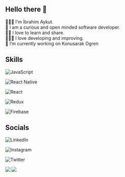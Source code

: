 ## Hello there 👋

👨🏼‍💻 I'm İbrahim Aykut. <br>
🧐 I am a curious and open minded software developer. <br>
🤳🏻 I love to learn and share. <br>
👨🏼‍🔧 I love developing and improving. <br>
🔭 I’m currently working on Konusarak Ogren 

## Skills
![JavaScript](https://img.shields.io/badge/javascript-%23323330.svg?style=for-the-badge&logo=javascript&logoColor=%23F7DF1E)

![React Native](https://img.shields.io/badge/react_native-%2320232a.svg?style=for-the-badge&logo=react&logoColor=%2361DAFB)

![React](https://img.shields.io/badge/react-%2320232a.svg?style=for-the-badge&logo=react&logoColor=%2361DAFB)

![Redux](https://img.shields.io/badge/redux-%23593d88.svg?style=for-the-badge&logo=redux&logoColor=white)

![Firebase](https://img.shields.io/badge/firebase-%23039BE5.svg?style=for-the-badge&logo=firebase)

## Socials
![LinkedIn](https://img.shields.io/badge/linkedin-%230077B5.svg?style=for-the-badge&logo=linkedin&logoColor=white)

![Instagram](https://img.shields.io/badge/Instagram-%23E4405F.svg?style=for-the-badge&logo=Instagram&logoColor=white)

![Twitter](https://img.shields.io/badge/Twitter-%231DA1F2.svg?style=for-the-badge&logo=Twitter&logoColor=white)


<image align="left" width="%40" src="https://github-readme-stats.vercel.app/api?username=ibrahimaykutbas" />
<image align="left" width="%40" src="https://github-readme-stats.vercel.app/api/top-langs/?username=ibrahimaykutbas" />


